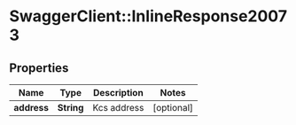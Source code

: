 # SwaggerClient::InlineResponse20073

## Properties
Name | Type | Description | Notes
------------ | ------------- | ------------- | -------------
**address** | **String** | Kcs address | [optional] 

